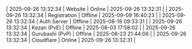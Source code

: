 | 2025-09-26 13:32:34 | Website | Online | 2025-09-26 13:32:31 |
| 2025-09-26 13:32:34 | Registration | Offline | 2025-09-09 16:40:23 |
| 2025-09-26 13:32:34 | Auth Server | Offline | 2025-08-18 09:33:31 |
| 2025-09-26 13:32:34 | Kezan (PvE) | Offline | 2025-08-03 17:58:02 |
| 2025-09-26 13:32:34 | Gurubashi (PvP) | Offline | 2025-08-23 21:44:06 |
| 2025-09-26 13:32:34 | Cloudflare | Online | 2025-09-26 13:32:31 |
